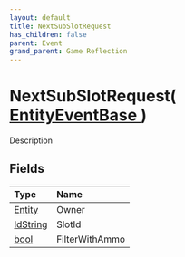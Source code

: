 ```yaml
---
layout: default
title: NextSubSlotRequest
has_children: false
parent: Event
grand_parent: Game Reflection
---
```

# NextSubSlotRequest( [ EntityEventBase ](/riftbreaker-wiki/docs/game-reflection/events/entity_event_base/) )
Description 

## Fields

| Type | Name |
|:----------|:--------------|
| [Entity](/riftbreaker-wiki/docs/game-reflection/classes/entity/) | Owner |
| [IdString](/riftbreaker-wiki/docs/game-reflection/components/id_string/) | SlotId |
| [bool](/riftbreaker-wiki/docs/game-reflection/components/bool/) | FilterWithAmmo |

